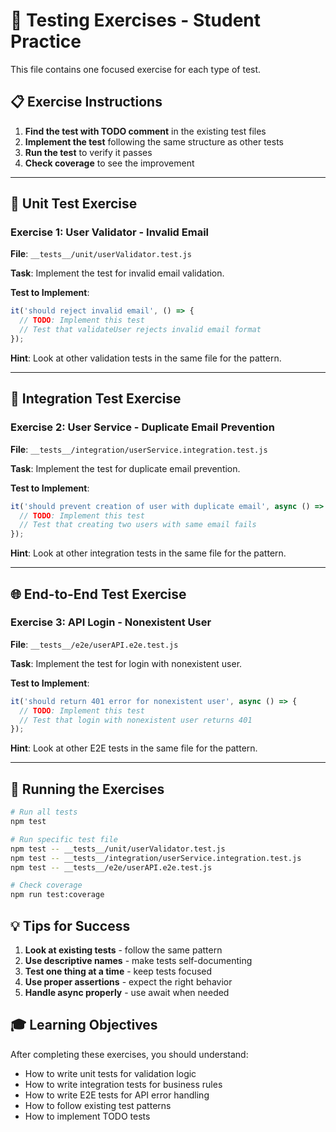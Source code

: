# 🎯 Testing Exercises - Student Practice

This file contains one focused exercise for each type of test.

## 📋 Exercise Instructions

1. **Find the test with TODO comment** in the existing test files
2. **Implement the test** following the same structure as other tests
3. **Run the test** to verify it passes
4. **Check coverage** to see the improvement

---

## 🔬 Unit Test Exercise

### Exercise 1: User Validator - Invalid Email
**File**: `__tests__/unit/userValidator.test.js`

**Task**: Implement the test for invalid email validation.

**Test to Implement**:
```javascript
it('should reject invalid email', () => {
  // TODO: Implement this test
  // Test that validateUser rejects invalid email format
});
```

**Hint**: Look at other validation tests in the same file for the pattern.

---

## 🔗 Integration Test Exercise

### Exercise 2: User Service - Duplicate Email Prevention
**File**: `__tests__/integration/userService.integration.test.js`

**Task**: Implement the test for duplicate email prevention.

**Test to Implement**:
```javascript
it('should prevent creation of user with duplicate email', async () => {
  // TODO: Implement this test
  // Test that creating two users with same email fails
});
```

**Hint**: Look at other integration tests in the same file for the pattern.

---

## 🌐 End-to-End Test Exercise

### Exercise 3: API Login - Nonexistent User
**File**: `__tests__/e2e/userAPI.e2e.test.js`

**Task**: Implement the test for login with nonexistent user.

**Test to Implement**:
```javascript
it('should return 401 error for nonexistent user', async () => {
  // TODO: Implement this test
  // Test that login with nonexistent user returns 401
});
```

**Hint**: Look at other E2E tests in the same file for the pattern.

---

## 🚀 Running the Exercises

```bash
# Run all tests
npm test

# Run specific test file
npm test -- __tests__/unit/userValidator.test.js
npm test -- __tests__/integration/userService.integration.test.js
npm test -- __tests__/e2e/userAPI.e2e.test.js

# Check coverage
npm run test:coverage
```

## 💡 Tips for Success

1. **Look at existing tests** - follow the same pattern
2. **Use descriptive names** - make tests self-documenting
3. **Test one thing at a time** - keep tests focused
4. **Use proper assertions** - expect the right behavior
5. **Handle async properly** - use await when needed

## 🎓 Learning Objectives

After completing these exercises, you should understand:
- How to write unit tests for validation logic
- How to write integration tests for business rules
- How to write E2E tests for API error handling
- How to follow existing test patterns
- How to implement TODO tests